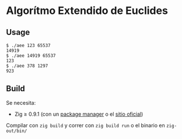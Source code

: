 # Algorítmo Extendido de Euclides

## Usage

```
$ ./aee 123 65537
14919
$ ./aee 14919 65537
123
$ ./aee 378 1297
923
```

## Build

Se necesita:
- Zig ≥ 0.9.1 (con un [package manager](https://github.com/ziglang/zig/wiki/Install-Zig-from-a-Package-Manager) o el [sitio oficial](https://ziglang.org/download/))

Compilar con `zig build` y correr con `zig build run` o el binario en `zig-out/bin/`